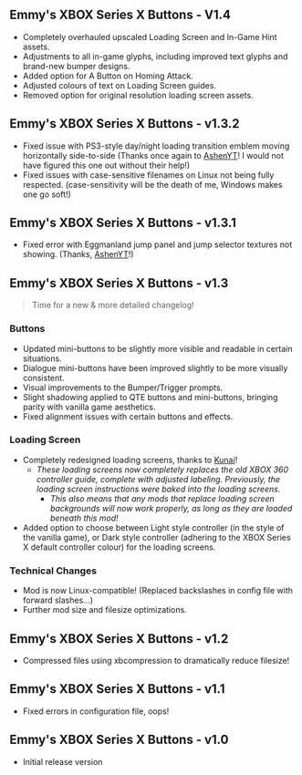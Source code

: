 ## Emmy's XBOX Series X Buttons - V1.4
- Completely overhauled upscaled Loading Screen and In-Game Hint assets.
- Adjustments to all in-game glyphs, including improved text glyphs and brand-new bumper designs.
- Added option for A Button on Homing Attack.
- Adjusted colours of text on Loading Screen guides.
- Removed option for original resolution loading screen assets.
## Emmy's XBOX Series X Buttons - v1.3.2
- Fixed issue with PS3-style day/night loading transition emblem moving horizontally side-to-side (Thanks once again to [AshenYT](https://gamebanana.com/members/4198032)! I would not have figured this one out without their help!)
- Fixed issues with case-sensitive filenames on Linux not being fully respected. (case-sensitivity will be the death of me, Windows makes one go soft!)
## Emmy's XBOX Series X Buttons - v1.3.1
- Fixed error with Eggmanland jump panel and jump selector textures not showing. (Thanks, [AshenYT](https://gamebanana.com/members/4198032)!)
## Emmy's XBOX Series X Buttons - v1.3
> Time for a new & more detailed changelog!
### Buttons
- Updated mini-buttons to be slightly more visible and readable in certain situations.
- Dialogue mini-buttons have been improved slightly to be more visually consistent.
- Visual improvements to the Bumper/Trigger prompts.
- Slight shadowing applied to QTE buttons and mini-buttons, bringing parity with vanilla game aesthetics.
- Fixed alignment issues with certain buttons and effects.

### Loading Screen
- Completely redesigned loading screens, thanks to [Kunai](https://github.com/NextinMono/kunai)!
    - *These loading screens now completely replaces the old XBOX 360 controller guide, complete with adjusted labeling. Previously, the loading screen instructions were baked into the loading screens.*
        - *This also means that any mods that replace loading screen backgrounds will now work properly, as long as they are loaded beneath this mod!*
- Added option to choose between Light style controller (in the style of the vanilla game), or Dark style controller (adhering to the XBOX Series X default controller colour) for the loading screens. 
### Technical Changes
- Mod is now Linux-compatible! (Replaced backslashes in config file with forward slashes...)
- Further mod size and filesize optimizations.
## Emmy's XBOX Series X Buttons - v1.2
- Compressed files using xbcompression to dramatically reduce filesize!
## Emmy's XBOX Series X Buttons - v1.1
- Fixed errors in configuration file, oops!
## Emmy's XBOX Series X Buttons - v1.0
- Initial release version